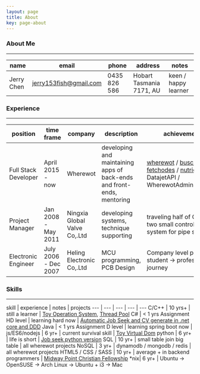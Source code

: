 ```yaml
---
layout: page
title: About
key: page-about
---
```


### About Me

----

name | email | phone | address | notes 
--- | --- | --- | --- | ---
Jerry Chen | jerry153fish@gmail.com | 0435 826 586 | Hobart Tasmania 7171, AU | keen / happy learner

### Experience
----

position | time frame | company | description | achievements
--- | --- | --- | --- | ---
Full Stack Developer | April 2015 - now | Wherewot | developing and maintaining apps of back-ends and front-ends,  mentoring | [wherewot](wherewot.com) / [buscodes](buscodes.com) / [fetchodes](fetchcodes.com) / [nutrientbase](nutrientbase.com) / DatajetAPI / WherewotAdmin(electron)
Project Manager | Jan 2008 - May 2011 | Ningxia Global Valve Co,.Ltd | developing systems, technique supporting | traveling half of China, two small controlling system for pipe system
Electronic Engineer | July 2006 - Dec 2007 | Heling Electronic Co,.Ltd | MCU programming, PCB Design | Company level prizes, student -> professional journey


### Skills
----

skill | experience | notes | projects
--- | --- | --- | --- | ---
C/C++ | 10 yrs+ | still a learner | [Toy Operation System](https://gitlab.com/study-c/study-c-plus-plus/toyOS), [Thread Pool](https://gitlab.com/jerry153fish/threadpool)
C# | < 1 yrs Assignment HD level |  learning hard now | [Automatic Job Seek and CV generate in .net core and DDD](https://gitlab.com/jerry153fish/dot-net-job-seek)
Java | < 1 yrs Assignment D level | learning spring boot now | 
js/ES6/nodejs | 6 yr+ | current survival skill | [Toy Virtual Dom](https://github.com/jerry153fish/toy-v-dom)
python | 6 yr+ | life is short | [Job seek python version](https://gitlab.com/jerry153fish/job-seek)
SQL | 10 yr+ | small table join big table | all wherewot projects
NoSQL | 3 yr+ | dynamodb / mongodb / redis | all wherewot projects
HTML5 / CSS / SASS | 10 yr+ | average + in backend programmers  | [Midway Point Christian Fellowship](www.mpcf.com.au)
*nix| 6 yr+ | Ubuntu -> OpenSUSE -> Arch Linux -> Ubuntu + i3 -> Mac





